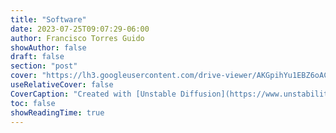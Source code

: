 ```yaml
---
title: "Software"
date: 2023-07-25T09:07:29-06:00
author: Francisco Torres Guido
showAuthor: false
draft: false
section: "post"
cover: "https://lh3.googleusercontent.com/drive-viewer/AKGpihYu1EBZ6oACm1mHw_0rd7b88Zr9RkL3DMvdR1ZjQlJ_trRjftk4rf_mZ-5hO1Tuv3JpRDQE4Eunb5OlEQgpEWiJcG51pabdeDA=s1600-rw-v1"
useRelativeCover: false
CoverCaption: "Created with [Unstable Diffusion](https://www.unstability.ai/)."
toc: false
showReadingTime: true
---
```


